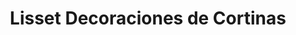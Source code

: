 ---
title: "Lisset Decoraciones de Cortinas"
url: /la-paz/lisset-decoraciones-de-cortinas/
shop: Raumausstattung
---